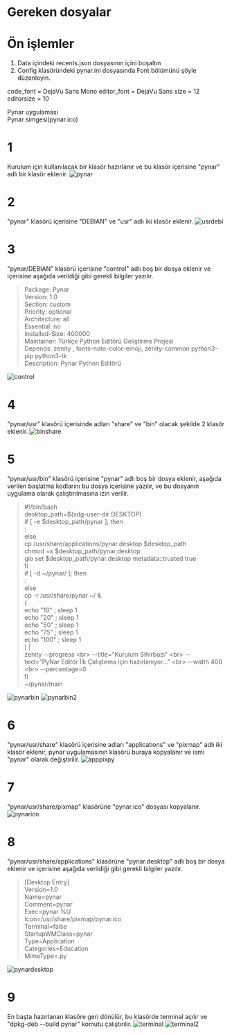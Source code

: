 # Gereken dosyalar

# Ön işlemler
1) Data içindeki recents.json dosyasının içini boşaltın
2) Config klasöründeki pynar.ini dosyasında Font bölümünü şöyle düzenleyin.

  code_font = DejaVu Sans Mono
  editor_font = DejaVu Sans
  size = 12
  editorsize = 10

Pynar uygulaması
<br>
Pynar simgesi(pynar.ico)

# 1
Kurulum için kullanılacak bir klasör hazırlanır ve bu klasör içerisine "pynar" adlı bir klasör eklenir.
![pynar](https://user-images.githubusercontent.com/43936380/132126318-10f6f194-0352-45d1-87b7-335584cb8083.png)


# 2
"pynar" klasörü içerisine "DEBIAN" ve "usr" adlı iki klasör eklenir.
![usrdebi](https://user-images.githubusercontent.com/43936380/132126334-06ad1881-0797-4a71-b849-9bb814bec44d.png)


# 3
"pynar/DEBIAN" klasörü içerisine "control" adlı boş bir dosya eklenir ve içerisine aşağıda verildiği gibi gerekli bilgiler yazılır.
>Package: Pynar<br>
>Version: 1.0<br>
>Section: custom<br>
>Priority: optional<br>
>Architecture: all<br>
>Essential: no<br>
>Installed-Size: 400000<br>
>Maintainer: Türkçe Python Editörü Geliştirme Projesi<br>
>Depends: zenity , fonts-noto-color-emoji, zenity-common python3-pip python3-tk<br>
>Description: Pynar Python Editörü<br>

![control](https://user-images.githubusercontent.com/43936380/132135520-85aafe16-9218-4d7b-9bac-f231e5dc7c29.png)


# 4
"pynar/usr" klasörü içerisinde adları "share" ve "bin" olacak şekilde 2 klasör eklenir.
![binshare](https://user-images.githubusercontent.com/43936380/132127855-767106af-a416-4de7-9ef1-4364f40b1b37.png)

# 5
"pynar/usr/bin" klasörü içerisine "pynar" adlı boş bir dosya eklenir, aşağıda verilen başlatma kodlarını bu dosya içerisine yazılır, ve bu dosyanın uygulama olarak çalıştırılmasına izin verilir.
>#!/bin/bash<br>
>desktop_path=$(xdg-user-dir DESKTOP)<br>
>if [ -e $desktop_path/pynar ]; then<br>
>    :<br>
>else<br>
>    cp /usr/share/applications/pynar.desktop $desktop_path<br>
>    chmod +x $desktop_path/pynar.desktop<br>
>    gio set $desktop_path/pynar.desktop metadata::trusted true<br>
>fi<br>
>if [ -d ~/pynar/ ]; then<br>
>    :<br>
>else<br>
>    cp -r /usr/share/pynar ~/ &<br>
>    (<br>
>	echo "10" ; sleep 1<br>
>	echo "20" ; sleep 1<br>
>	echo "50" ; sleep 1<br>
>	echo "75" ; sleep 1<br>
>	echo "100" ; sleep 1<br>
>	) |<br>
>	zenity --progress \<br>
>	  --title="Kurulum Sihirbazı" \<br>
>   --text="PyNar Editör İlk Çalıştırma için hazırlanıyor..." \<br>
>	  --width 400 \<br>
>	  --percentage=0<br>
>fi<br>
>~/pynar/main<br>

![pynarbin](https://user-images.githubusercontent.com/43936380/146789071-d23ac805-bb80-4f35-87ce-7e16354a8f4f.png)
![pynarbin2](https://user-images.githubusercontent.com/43936380/132127922-9de0abcc-44f8-4a75-b3a0-fc1f375fff52.png)

# 6
"pynar/usr/share" klasörü içerisine adları "applications" ve "pixmap" adlı iki klasör eklenir, pynar uygulamasının klasörü buraya kopyalanır ve ismi "pynar" olarak değiştirilir.
![apppixpy](https://user-images.githubusercontent.com/43936380/132128074-9821c53b-370d-42c2-93d4-46db53aeb687.png)

# 7
"pynar/usr/share/pixmap" klasörüne "pynar.ico" dosyası kopyalanır.
![pynarico](https://user-images.githubusercontent.com/43936380/132128084-22ee8dd0-d557-4966-b8ec-c1f74abaf0a7.png)

# 8
"pynar/usr/share/applications" klasörüne "pynar.desktop" adlı boş bir dosya eklenir ve içerisine aşağıda verildiği gibi gerekli bilgiler yazılır.
>[Desktop Entry]<br>
>Version=1.0<br>
>Name=pynar<br>
>Comment=pynar<br>
>Exec=pynar %U<br>
>Icon=/usr/share/pixmap/pynar.ico<br>
>Terminal=false<br>
>StartupWMClass=pynar<br>
>Type=Application<br>
>Categories=Education<br>
>MimeType=.py<br>

![pynardesktop](https://user-images.githubusercontent.com/43936380/132128281-d9735f0d-cee2-4742-8dda-d4ce19f5750d.png)

# 9
En başta hazırlanan klasöre geri dönülür, bu klasörde terminal açılır ve "dpkg-deb --build pynar" komutu çalıştırılır.
![terminal](https://user-images.githubusercontent.com/43936380/132128303-0a02ba50-4b75-4deb-8a84-7936fd247177.png)
![terminal2](https://user-images.githubusercontent.com/43936380/132128514-e0fa4401-8b87-481a-9d34-7226bd7bc47c.png)
